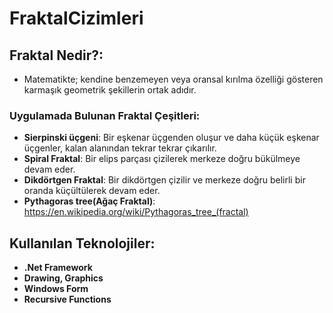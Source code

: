 # FraktalCizimleri
## Fraktal Nedir?:
- Matematikte; kendine benzemeyen veya oransal kırılma özelliği gösteren karmaşık geometrik şekillerin ortak adıdır.
### Uygulamada Bulunan Fraktal Çeşitleri:
- **Sierpinski üçgeni**: Bir eşkenar üçgenden oluşur ve daha küçük eşkenar üçgenler, kalan alanından tekrar tekrar çıkarılır.
- **Spiral Fraktal**: Bir elips parçası çizilerek merkeze doğru bükülmeye devam eder.
- **Dikdörtgen Fraktal**: Bir dikdörtgen çizilir ve merkeze doğru belirli bir oranda küçültülerek devam eder.
- **Pythagoras tree(Ağaç Fraktal)**: https://en.wikipedia.org/wiki/Pythagoras_tree_(fractal)
## Kullanılan Teknolojiler:
- **.Net Framework**
- **Drawing, Graphics**
- **Windows Form**
- **Recursive Functions**
